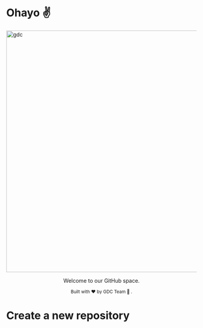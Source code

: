 # Ohayo ✌️

<img width="640" alt="gdc" src=".github/assets/gdc_github.15.640.gif">

<dl>
	<p align="center">
		Welcome to our GitHub space.
	</p>
  
</dl>

<div align="center">
	<sub>Built with ❤️ by GDC Team 🦄 .</sub>
</div>


# Create a new repository

<!-- If you need to create a new Terraform repository for a customer or a project, follow these steps :

- Create a new repository with and select the correct template according the Cloud Provider you need : Azure or AWS. You can also open the repository template and click on Use this template

- Define its name, but follow this convention : customer-project-[sub-project/extra-string]. If it is an internal project, set customer to teamwork. The objective of the convention is to let repositories owners the choice to create multiple repositories for a project or aggregate then under a single repository : For a project, you can have an environment by repository or create all your environment under one repository. It also makes easier to seek for all project for a specific customer. Here are some valids examples :
  - teamwork-app1
  - mycustomerA-landing-zone-network
  - mycustomerB-sap-dev

- Create it and then follow the template rules that are describe in your new project README.md file : you will setup branch rules and environment variables. -->
